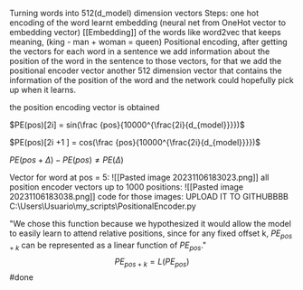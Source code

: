 Turning words into 512(d_model) dimension vectors
Steps:
	one hot encoding of the word
	learnt embedding (neural net from OneHot vector to embedding vector) [[Embedding]] of the words like word2vec that keeps meaning, (king - man + woman = queen)
Positional encoding, after getting the vectors for each word in a sentence we add information about the position of the word in the sentence to those vectors, for that we add the positional encoder vector another 512 dimension vector that contains the information of the position of the word and the network could hopefully pick up when it learns.

the position encoding vector is obtained

$PE(pos)[2i] = sin(\frac {pos}{10000^{\frac{2i}{d_{model}}}})$

$PE(pos)[2i +1 ] = cos(\frac {pos}{10000^{\frac{2i}{d_{model}}}})$

$PE(pos + \Delta) - PE(pos) \not = PE(\Delta)$


Vector for word at pos = 5:
![[Pasted image 20231106183023.png]]
all position encoder vectors up to 1000 positions:
![[Pasted image 20231106183038.png]]
code for those images: UPLOAD IT TO GITHUBBBB
C:\Users\Usuario\my_scripts\PositionalEncoder.py

"We chose this function because we hypothesized it would allow the model to easily learn to attend relative positions, since for any fixed offset k, $PE_{pos+k}$  can be represented as a linear function of  $PE_{pos}$."
$$
PE_{pos + k} = L(PE_{pos})
$$
#done 

